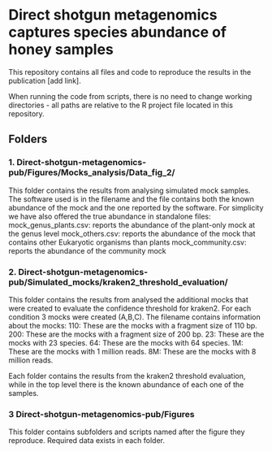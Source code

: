 # Direct shotgun metagenomics captures species abundance of honey samples
This repository contains all files and code to reproduce the results in the publication [add link].
<p>When running the code from scripts, there is no need to change working directories - all paths are relative to the R project file located in this repository.</p>

## Folders
### 1. Direct-shotgun-metagenomics-pub/Figures/Mocks_analysis/Data_fig_2/
This folder contains the results from analysing simulated mock samples. The software used is in the filename and the file contains both the known abundance of the mock and the one reported by the software. For simplicity we have also offered the true abundance in standalone files:
mock_genus_plants.csv: reports the abundance of the plant-only mock at the genus level
mock_others.csv: reports the abundance of the mock that contains other Eukaryotic organisms than plants
mock_community.csv: reports the abundance of the community mock

### 2. Direct-shotgun-metagenomics-pub/Simulated_mocks/kraken2_threshold_evaluation/
This folder contains the results from analysed the additional mocks that were created to evaluate the confidence threshold for kraken2. For each condition 3 mocks were created (A,B,C). The filename contains information about the mocks:
110: These are the mocks with a fragment size of 110 bp.
200: These are the mocks with a fragment size of 200 bp.
23: These are the mocks with 23 species.
64: These are the mocks with 64 species.
1M: These are the mocks with 1 million reads.
8M: These are the mocks with 8 million reads.

Each folder contains the results from the kraken2 threshold evaluation, while in the top level there is the known abundance of each one of the samples.

### 3 Direct-shotgun-metagenomics-pub/Figures
This folder contains subfolders and scripts named after the figure they reproduce. Required data exists in each folder.
